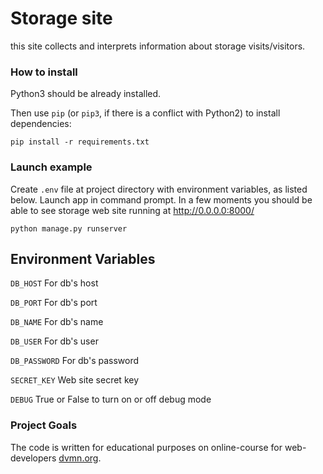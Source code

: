 # Storage site


this site collects and interprets information about storage visits/visitors.


### How to install



Python3 should be already installed.



Then use `pip` (or `pip3`, if there is a conflict with Python2) to install dependencies:



```
pip install -r requirements.txt
```

### Launch example



Create ```.env``` file at project directory with environment variables, as listed below. 
Launch app in command prompt. In a few moments you should be able to see storage web site running at 
http://0.0.0.0:8000/



```
python manage.py runserver
```
## Environment Variables

```DB_HOST``` For db's host

```DB_PORT``` For db's port

```DB_NAME``` For db's name

```DB_USER``` For db's user

```DB_PASSWORD``` For db's password

```SECRET_KEY``` Web site secret key

```DEBUG``` True or False to turn on or off debug mode

### Project Goals



The code is written for educational purposes on online-course for web-developers [dvmn.org](https://dvmn.org/).
